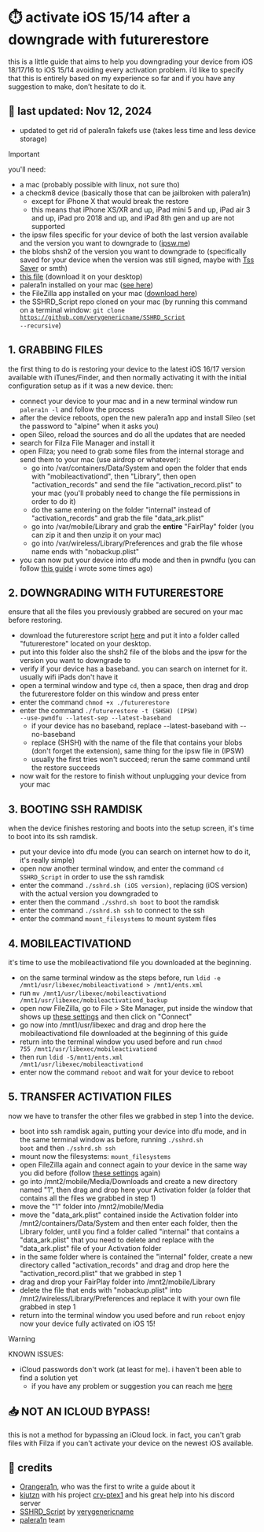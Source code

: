 # ⏱️ activate iOS 15/14 after a downgrade with futurerestore
this is a little guide that aims to help you downgrading your device from iOS 18/17/16 to iOS 15/14 avoiding every activation problem. i’d like to specify that this is entirely based on my experience so far and if you have any suggestion to make, don’t hesitate to do it.

## 📮 last updated: Nov 12, 2024
- updated to get rid of palera1n fakefs use (takes less time and less device storage)

>[!IMPORTANT]
>  you'll need:
> - a mac (probably possible with linux, not sure tho)
> - a checkm8 device (basically those that can be jailbroken with palera1n)
>   - except for iPhone X that would break the restore
>   - this means that iPhone XS/XR and up, iPad mini 5 and up, iPad air 3 and up, iPad pro 2018 and up, and iPad 8th gen and up are not supported
> - the ipsw files specific for your device of both the last version available and the version you want to downgrade to ([ipsw.me](https://ipsw.me/))
> - the blobs shsh2 of the version you want to downgrade to (specifically saved for your device when the version was still signed, maybe with [Tss Saver](https://tsssaver.1conan.com/) or smth)
> - [this file](https://github.com/ddvniele/checkm8-iOS15-downgrade/releases/download/downloads/mobileactivationd) (download it on your desktop)
> - palera1n installed on your mac ([see here](https://palera.in/))
> - the FileZilla app installed on your mac ([download here](https://github.com/ddvniele/checkm8-iOS15-downgrade/releases/download/downloads/FileZilla.zip))
> - the SSHRD_Script repo cloned on your mac (by running this command on a terminal window: <code>git clone https://github.com/verygenericname/SSHRD_Script --recursive</code>)

## 1. GRABBING FILES
the first thing to do is restoring your device to the latest iOS 16/17 version available with iTunes/Finder, and then normally activating it with the initial configuration setup as if it was a new device. then:
- connect your device to your mac and in a new terminal window run <code>palera1n -l</code> and follow the process
- after the device reboots, open the new palera1n app and install Sileo (set the password to "alpine" when it asks you)
- open Sileo, reload the sources and do all the updates that are needed
- search for Filza File Manager and install it
- open Filza; you need to grab some files from the internal storage and send them to your mac (use airdrop or whatever):
  - go into /var/containers/Data/System and open the folder that ends with "mobileactivationd", then "Library", then open "activation_records" and send the file "activation_record.plist" to your mac (you'll probably need to change the file permissions in order to do it)
  - do the same entering on the folder "internal" instead of "activation_records" and grab the file "data_ark.plist"
  - go into /var/mobile/Library and grab the **entire** "FairPlay" folder (you can zip it and then unzip it on your mac)
  - go into /var/wireless/Library/Preferences and grab the file whose name ends with "nobackup.plist"
- you can now put your device into dfu mode and then in pwndfu (you can follow [this guide](https://github.com/ddvniele/iOS-64bit-dualboot-guide#3-enter-pwndfu-mode) i wrote some times ago)

## 2. DOWNGRADING WITH FUTURERESTORE
ensure that all the files you previously grabbed are secured on your mac before restoring.
- download the futurerestore script [here](https://github.com/ddvniele/checkm8-iOS15-downgrade/releases/download/downloads/futurerestore) and put it into a folder called "futurerestore" located on your desktop.
- put into this folder also the shsh2 file of the blobs and the ipsw for the version you want to downgrade to
- verify if your device has a baseband. you can search on internet for it. usually wifi iPads don't have it
- open a terminal window and type <code>cd</code>, then a space, then drag and drop the futurerestore folder on this window and press enter
- enter the command <code>chmod +x ./futurerestore</code>
- enter the command <code>./futurerestore -t (SHSH) (IPSW) --use-pwndfu --latest-sep --latest-baseband</code>
  - if your device has no baseband, replace --latest-baseband with --no-baseband
  - replace (SHSH) with the name of the file that contains your blobs (don't forget the extension), same thing for the ipsw file in (IPSW)
  - usually the first tries won't succeed; rerun the same command until the restore succeeds
- now wait for the restore to finish without unplugging your device from your mac

## 3. BOOTING SSH RAMDISK
when the device finishes restoring and boots into the setup screen, it's time to boot into its ssh ramdisk.
- put your device into dfu mode (you can search on internet how to do it, it's really simple)
- open now another terminal window, and enter the command <code>cd SSHRD_Script</code> in order to use the ssh ramdisk
- enter the command <code>./sshrd.sh (iOS version)</code>, replacing (iOS version) with the actual version you downgraded to
- enter then the command <code>./sshrd.sh boot</code> to boot the ramdisk
- enter the command <code>./sshrd.sh ssh</code> to connect to the ssh
- enter the command <code>mount_filesystems</code> to mount system files

## 4. MOBILEACTIVATIOND
it's time to use the mobileactivationd file you downloaded at the beginning.
- on the same terminal window as the steps before, run <code>ldid -e /mnt1/usr/libexec/mobileactivationd > /mnt1/ents.xml</code>
- run <code>mv /mnt1/usr/libexec/mobileactivationd /mnt1/usr/libexec/mobileactivationd_backup</code>
- open now FileZilla, go to File > Site Manager, put inside the window that shows up [these settings](https://user-images.githubusercontent.com/96156354/234979392-bf090edd-4516-4d41-ab1e-4731dc771f0e.png) and then click on "Connect"
- go now into /mnt1/usr/libexec and drag and drop here the mobileactivationd file downloaded at the beginning of this guide
- return into the terminal window you used before and run <code>chmod 755 /mnt1/usr/libexec/mobileactivationd</code>
- then run <code>ldid -S/mnt1/ents.xml /mnt1/usr/libexec/mobileactivationd</code>
- enter now the command <code>reboot</code> and wait for your device to reboot

## 5. TRANSFER ACTIVATION FILES
now we have to transfer the other files we grabbed in step 1 into the device.
- boot into ssh ramdisk again, putting your device into dfu mode, and in the same terminal window as before, running <code>./sshrd.sh boot</code> and then <code>./sshrd.sh ssh</code>
- mount now the filesystems: <code>mount_filesystems</code>
- open FileZilla again and connect again to your device in the same way you did before (follow [these settings](https://user-images.githubusercontent.com/96156354/234979392-bf090edd-4516-4d41-ab1e-4731dc771f0e.png) again)
- go into /mnt2/mobile/Media/Downloads and create a new directory named "1", then drag and drop here your Activation folder (a folder that contains all the files we grabbed in step 1)
- move the "1" folder into /mnt2/mobile/Media
- move the "data_ark.plist" contained inside the Activation folder into /mnt2/containers/Data/System and then enter each folder, then the Library folder, until you find a folder called "internal" that contains a "data_ark.plist" that you need to delete and replace with the "data_ark.plist" file of your Activation folder
- in the same folder where is contained the "internal" folder, create a new directory called "activation_records" and drag and drop here the "activation_record.plist" that we grabbed in step 1
- drag and drop your FairPlay folder into /mnt2/mobile/Library
- delete the file that ends with "nobackup.plist" into /mnt2/wireless/Library/Preferences and replace it with your own file grabbed in step 1
- return into the terminal window you used before and run <code>reboot</code>
enjoy now your device fully activated on iOS 15!

>[!WARNING]
> KNOWN ISSUES:
> - iCloud passwords don't work (at least for me). i haven't been able to find a solution yet
>   - if you have any problem or suggestion you can reach me [here](https://github.com/ddvniele/checkm8-iOS15-downgrade/issues)

## 📥 NOT AN ICLOUD BYPASS!
this is not a method for bypassing an iCloud lock. in fact, you can't grab files with Filza if you can't activate your device on the newest iOS available.

## 📂 credits
- [Orangera1n](https://gist.github.com/Orangera1n), who was the first to write a guide about it
- [kjutzn](https://github.com/kjutzn) with his project [cry-ptex1](https://github.com/kjutzn/cry-ptex1) and his great help into his discord server
- [SSHRD_Script](https://github.com/verygenericname/SSHRD_Script) by [verygenericname](https://github.com/verygenericname)
- [palera1n](https://palera.in/) team
